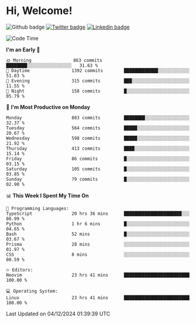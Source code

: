   # Hi, Welcome!
  ![Github badge](https://img.shields.io/github/followers/kraken-afk.svg?style=social&label=Follow&maxAge=2592000)
  [![Twitter badge](https://img.shields.io/badge/-Twitter-00acee?style=flat-square&logo=Twitter&logoColor=white)](https://twitter.com/trshppl)
  [![Linkedin badge](https://img.shields.io/badge/LinkedIn-0077B5?style=flat-square&logo=linkedin&logoColor=white)](https://www.linkedin.com/in/noveanrer)
<!--START_SECTION:waka-->
![Code Time](http://img.shields.io/badge/Code%20Time-492%20hrs%2034%20mins-blue)

**I'm an Early 🐤** 

```text
🌞 Morning                863 commits         ████████░░░░░░░░░░░░░░░░░   31.63 % 
🌆 Daytime                1392 commits        █████████████░░░░░░░░░░░░   51.03 % 
🌃 Evening                315 commits         ███░░░░░░░░░░░░░░░░░░░░░░   11.55 % 
🌙 Night                  158 commits         █░░░░░░░░░░░░░░░░░░░░░░░░   05.79 % 
```
📅 **I'm Most Productive on Monday** 

```text
Monday                   883 commits         ████████░░░░░░░░░░░░░░░░░   32.37 % 
Tuesday                  564 commits         █████░░░░░░░░░░░░░░░░░░░░   20.67 % 
Wednesday                598 commits         █████░░░░░░░░░░░░░░░░░░░░   21.92 % 
Thursday                 413 commits         ████░░░░░░░░░░░░░░░░░░░░░   15.14 % 
Friday                   86 commits          █░░░░░░░░░░░░░░░░░░░░░░░░   03.15 % 
Saturday                 105 commits         █░░░░░░░░░░░░░░░░░░░░░░░░   03.85 % 
Sunday                   79 commits          █░░░░░░░░░░░░░░░░░░░░░░░░   02.90 % 
```


📊 **This Week I Spent My Time On** 

```text
💬 Programming Languages: 
TypeScript               20 hrs 36 mins      ██████████████████████░░░   86.99 % 
Python                   1 hr 6 mins         █░░░░░░░░░░░░░░░░░░░░░░░░   04.65 % 
Bash                     52 mins             █░░░░░░░░░░░░░░░░░░░░░░░░   03.67 % 
Prisma                   28 mins             ░░░░░░░░░░░░░░░░░░░░░░░░░   01.97 % 
CSS                      8 mins              ░░░░░░░░░░░░░░░░░░░░░░░░░   00.59 % 

🔥 Editors: 
Neovim                   23 hrs 41 mins      █████████████████████████   100.00 % 

💻 Operating System: 
Linux                    23 hrs 41 mins      █████████████████████████   100.00 % 
```


 Last Updated on 04/12/2024 01:39:39 UTC
<!--END_SECTION:waka-->